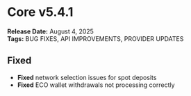 # Core v5.4.1
**Release Date:** August 4, 2025  
**Tags:** BUG FIXES, API IMPROVEMENTS, PROVIDER UPDATES

## Fixed
- **Fixed** network selection issues for spot deposits
- **Fixed** ECO wallet withdrawals not processing correctly
